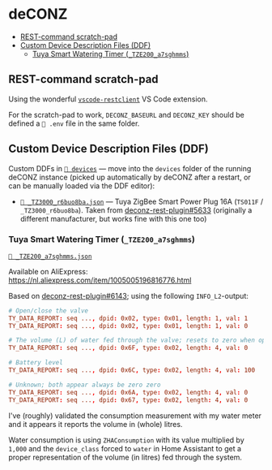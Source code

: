 # deCONZ

- [REST-command scratch-pad](#rest-command-scratch-pad)
- [Custom Device Description Files (DDF)](#custom-device-description-files-ddf)
  - [Tuya Smart Watering Timer (`_TZE200_a7sghmms`)](#tuya-smart-watering-timer-_tze200_a7sghmms)

## REST-command scratch-pad

Using the wonderful
[`vscode-restclient`](https://github.com/Huachao/vscode-restclient) VS Code
extension.

For the scratch-pad to work, `DECONZ_BASEURL` and `DECONZ_KEY` should be defined
a `📄 .env` file in the same folder.

## Custom Device Description Files (DDF)

Custom DDFs in [`📂 devices`](./devices/) — move into the `devices` folder of
the running deCONZ instance (picked up automatically by deCONZ after a restart,
or can be manually loaded via the DDF editor):

- [`📄 _TZ3000_r6buo8ba.json`](./devices/_TZ3000_r6buo8ba.json) — Tuya ZigBee
  Smart Power Plug 16A (`TS011F` / `_TZ3000_r6buo8ba`). Taken from
  [deconz-rest-plugin#5633](https://github.com/dresden-elektronik/deconz-rest-plugin/issues/5633#issuecomment-1152560580)
  (originally a different manufacturer, but works fine with this one too)

### Tuya Smart Watering Timer (`_TZE200_a7sghmms`)

[`📄 _TZE200_a7sghmms.json`](./devices/_TZE200_a7sghmms.json)

Available on AliExpress: <https://nl.aliexpress.com/item/1005005196816776.html>

Based on
[deconz-rest-plugin#6143](https://github.com/dresden-elektronik/deconz-rest-plugin/issues/6143);
using the following `INFO_L2`-output:

```conf
# Open/close the valve
TY_DATA_REPORT: seq ..., dpid: 0x02, type: 0x01, length: 1, val: 1
TY_DATA_REPORT: seq ..., dpid: 0x02, type: 0x01, length: 1, val: 0

# The volume (L) of water fed through the valve; resets to zero when opened
TY_DATA_REPORT: seq ..., dpid: 0x6F, type: 0x02, length: 4, val: 0

# Battery level
TY_DATA_REPORT: seq ..., dpid: 0x6C, type: 0x02, length: 4, val: 100

# Unknown; both appear always be zero zero
TY_DATA_REPORT: seq ..., dpid: 0x6A, type: 0x02, length: 4, val: 0
TY_DATA_REPORT: seq ..., dpid: 0x67, type: 0x02, length: 4, val: 0
```

I've (roughly) validated the consumption measurement with my water meter and it
appears it reports the volume in (whole) litres.

Water consumption is using `ZHAConsumption` with its value multiplied by `1,000`
and the `device_class` forced to `water` in Home Assistant to get a proper
representation of the volume (in litres) fed through the system.
